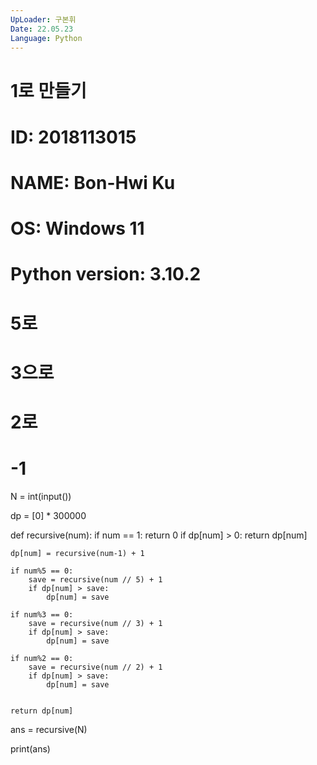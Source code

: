 ```yaml
---
UpLoader: 구본휘
Date: 22.05.23
Language: Python
---
```


# 1로 만들기

 
  
# ID: 2018113015
# NAME: Bon-Hwi Ku
# OS: Windows 11
# Python version: 3.10.2
# 5로
# 3으로
# 2로
# -1


N = int(input())

dp = [0] * 300000

def recursive(num):
    if num == 1:
        return 0
    if dp[num] > 0:
        return dp[num]

    dp[num] = recursive(num-1) + 1

    if num%5 == 0:
        save = recursive(num // 5) + 1
        if dp[num] > save:
            dp[num] = save

    if num%3 == 0:
        save = recursive(num // 3) + 1
        if dp[num] > save:
            dp[num] = save

    if num%2 == 0:
        save = recursive(num // 2) + 1
        if dp[num] > save:
            dp[num] = save
        
    
    return dp[num]

ans = recursive(N)

print(ans)
